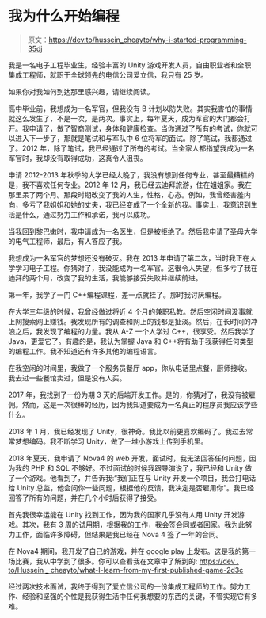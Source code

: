 # 我为什么开始编程

> 原文：<https://dev.to/hussein_cheayto/why-i-started-programming-35dj>

我是一名电子工程毕业生，经验丰富的 Unity 游戏开发人员，自由职业者和全职集成工程师，就职于全球领先的电信公司爱立信，我只有 25 岁。

如果你对我如何到达那里感兴趣，请继续阅读。

高中毕业前，我想成为一名军官，但我没有 B 计划以防失败。其实我害怕的事情就这么发生了，不是一次，是两次。事实上，每年夏天，成为军官的大门都会打开。我申请了，做了智商测试，身体和健康检查。当你通过了所有的考试，你就可以进入下一步了，那就是笔试和与军队中 6 位将军的面试。除了笔试，我都通过了。2012 年，除了笔试，我已经通过了所有的考试。当全家人都指望我成为一名军官时，我却没有取得成功，这真令人沮丧。

申请 2012-2013 年秋季的大学已经太晚了，我没有想到任何专业，甚至最糟糕的是，我不喜欢任何专业。2012 年 12 月，我已经去迪拜旅游，住在姐姐家。我在那里呆了两个月。那段时期改变了我的人生，性格，心态。例如，我曾经害羞内向，多亏了我姐姐和她的丈夫，我已经变成了一个全新的我。事实上，我意识到生活是什么，通过努力工作和承诺，我可以成功。

当我回到黎巴嫩时，我申请成为一名医生，但是被拒绝了。然后我申请了圣母大学的电气工程师，最后，有人答应了我。

我想成为一名军官的梦想还没有破灭。我在 2013 年申请了第二次，当时我正在大学学习电子工程。你猜对了，我没能成为一名军官。这很令人失望，但多亏了我在迪拜的两个月，改变了我的生活，我能够接受失败并继续前进。

第一年，我学了一门 C++编程课程，差一点就挂了。那时我讨厌编程。

在大学三年级的时候，我曾经做过将近 4 个月的兼职私教。然后空闲时间没事就上网搜索网上赚钱。我发现所有的调查和网上的钱都是扯淡。然后，在长时间的冲浪之后，我发现了编程的力量。我从 A-Z 一个人学过 C++，很享受。然后我学了 Java，更爱它了。有趣的是，我认为掌握 Java 和 C++将有助于我获得任何类型的编程工作。我不知道还有许多其他的编程语言。

在我空闲的时间里，我做了一个服务员餐厅 app，你从电话里点餐，厨师接收。我去过一些餐馆卖过，但是没有人买。

2017 年，我找到了一份为期 3 天的后端开发工作。是的，你猜对了，我没有被雇佣。然而，这是一次很棒的经历，因为我知道要成为一名真正的程序员我应该学些什么。

2018 年 1 月，我已经发现了 Unity，很神奇。我比以前更喜欢编码了。我过去常常梦想编码。我不断学习 Unity，做了一堆小游戏上传到手机里。

2018 年夏天，我申请了 Nova4 的 web 开发，面试时，我无法回答任何问题，因为我的 PHP 和 SQL 不够好。不过面试的时候我跟导演说了，我已经和 Unity 做了一个游戏。他看到了，并告诉我:“我们正在与 Unity 开发一个项目，我会打电话给 Unity 总监，他会问你一些问题，根据他的反馈，我决定是否雇用你”。我已经回答了所有的问题，并在几个小时后获得了接受。

首先我很幸运能在 Unity 找到工作，因为我的国家几乎没有人用 Unity 开发游戏。其次，我有 3 周的试用期，根据我的工作，我会签合同或者回家。我为此努力工作，面临许多障碍，但结果是我已经在 Nova 4 签了一年的合同。

在 Nova4 期间，我开发了自己的游戏，并在 google play 上发布。这是我的第一场比赛，我从中学到了很多。你可以查看我在文章中了解到的:
[https://dev . to/Hussein _ cheayto/what-I-learn-from-my-first-published-game-2d3c](https://dev.to/hussein_cheayto/what-i-learned-from-my-first-published-game-2d3c)

经过两次技术面试，我终于得到了爱立信公司的一份集成工程师的工作。努力工作、经验和坚强的个性是我获得生活中任何我想要的东西的关键，不管实现它有多难。